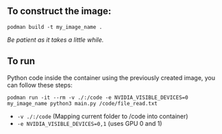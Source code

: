 ## To construct the image:

```
podman build -t my_image_name .
```

*Be patient as it takes a little while.*

## To run

Python code inside the container using the previously created image, you can follow these steps:

```
podman run -it --rm -v ./:/code -e NVIDIA_VISIBLE_DEVICES=0 my_image_name python3 main.py /code/file_read.txt
```

* ```-v ./:/code``` (Mapping current folder to /code into container)
* ```-e NVIDIA_VISIBLE_DEVICES=0,1``` (uses GPU 0 and 1)